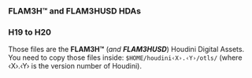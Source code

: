 ### FLAM3H™ and FLAM3HUSD HDAs ###
### H19 to H20 ###

Those files are the **FLAM3H™** (_and **FLAM3HUSD**_) Houdini Digital Assets.</br>
You need to copy those files inside: `$HOME/houdini‹X›.‹Y›/otls/` (where ‹X›.‹Y› is the version number of Houdini).